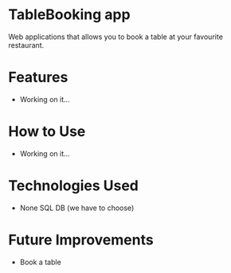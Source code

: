 # TableBooking app

Web applications that allows you to book a table at your favourite restaurant.

# Features
- Working on it...
# How to Use
- Working on it...
# Technologies Used
- None SQL DB (we have to choose)
# Future Improvements
- Book a table

